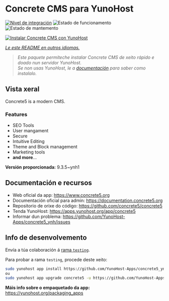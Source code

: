 <!--
NOTA: Este README foi creado automáticamente por <https://github.com/YunoHost/apps/tree/master/tools/readme_generator>
NON debe editarse manualmente.
-->

# Concrete CMS para YunoHost

[![Nivel de integración](https://dash.yunohost.org/integration/concrete5.svg)](https://ci-apps.yunohost.org/ci/apps/concrete5/) ![Estado de funcionamento](https://ci-apps.yunohost.org/ci/badges/concrete5.status.svg) ![Estado de mantemento](https://ci-apps.yunohost.org/ci/badges/concrete5.maintain.svg)

[![Instalar Concrete CMS con YunoHost](https://install-app.yunohost.org/install-with-yunohost.svg)](https://install-app.yunohost.org/?app=concrete5)

*[Le este README en outros idiomas.](./ALL_README.md)*

> *Este paquete permíteche instalar Concrete CMS de xeito rápido e doado nun servidor YunoHost.*  
> *Se non usas YunoHost, le a [documentación](https://yunohost.org/install) para saber como instalalo.*

## Vista xeral

Concrete5 is a modern CMS.

### Features

* SEO Tools
* User mangament
* Secure
* Intuitive Editing
* Theme and Block management
* Marketing tools
* **and more**...


**Versión proporcionada:** 9.3.5~ynh1
## Documentación e recursos

- Web oficial da app: <https://www.concrete5.org>
- Documentación oficial para admin: <https://documentation.concrete5.org>
- Repositorio de orixe do código: <https://github.com/concrete5/concrete5>
- Tenda YunoHost: <https://apps.yunohost.org/app/concrete5>
- Informar dun problema: <https://github.com/YunoHost-Apps/concrete5_ynh/issues>

## Info de desenvolvemento

Envía a túa colaboración á [rama `testing`](https://github.com/YunoHost-Apps/concrete5_ynh/tree/testing).

Para probar a rama `testing`, procede deste xeito:

```bash
sudo yunohost app install https://github.com/YunoHost-Apps/concrete5_ynh/tree/testing --debug
ou
sudo yunohost app upgrade concrete5 -u https://github.com/YunoHost-Apps/concrete5_ynh/tree/testing --debug
```

**Máis info sobre o empaquetado da app:** <https://yunohost.org/packaging_apps>
